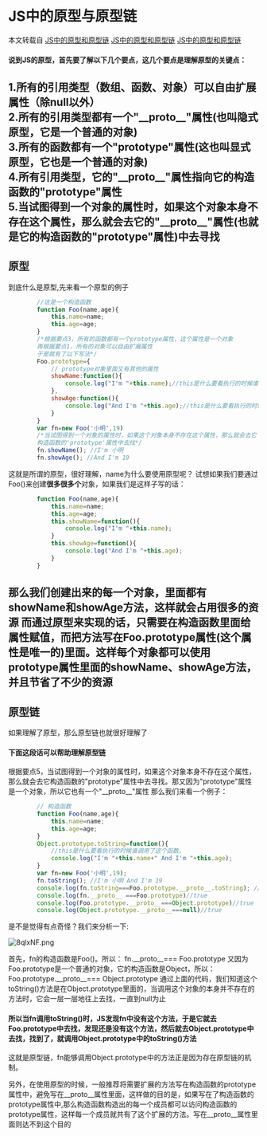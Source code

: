 # JS中的原型与原型链

本文转载自
[JS中的原型和原型链](https://blog.csdn.net/qq_36996271/article/details/82527256?depth_1-utm_source=distribute.pc_relevant.none-task&utm_source=distribute.pc_relevant.none-task)
[JS中的原型和原型链](https://blog.csdn.net/qq_36996271/article/details/82527256?depth_1-utm_source=distribute.pc_relevant.none-task&utm_source=distribute.pc_relevant.none-task)
[JS中的原型和原型链](https://blog.csdn.net/qq_36996271/article/details/82527256?depth_1-utm_source=distribute.pc_relevant.none-task&utm_source=distribute.pc_relevant.none-task)

#### 说到JS的原型，首先要了解以下几个要点，这几个要点是理解原型的关键点：
1.所有的引用类型（数组、函数、对象）可以自由扩展属性（除null以外）</br>
2.所有的引用类型都有一个"\_\_proto\_\_"属性(也叫隐式原型，它是一个普通的对象)</br>
3.所有的函数都有一个"prototype"属性(这也叫显式原型，它也是一个普通的对象)</br>
4.所有引用类型，它的"\_\_proto\_\_"属性指向它的构造函数的"prototype"属性</br>
5.当试图得到一个对象的属性时，如果这个对象本身不存在这个属性，那么就会去它的"\_\_proto\_\_"属性(也就是它的构造函数的"prototype"属性)中去寻找</br>
----
## 原型
到底什么是原型,先来看一个原型的例子
```javascript
		//这是一个构造函数
		function Foo(name,age){
			this.name=name;
			this.age=age;
		}
		/*根据要点3，所有的函数都有一个prototype属性，这个属性是一个对象
		再根据要点1，所有的对象可以自由扩展属性
		于是就有了以下写法*/
		Foo.prototype={
			// prototype对象里面又有其他的属性
			showName:function(){
				console.log("I'm "+this.name);//this是什么要看执行的时候谁调用了这个函数
			},
			showAge:function(){
				console.log("And I'm "+this.age);//this是什么要看执行的时候谁调用了这个函数
			}
		}
		var fn=new Foo('小明',19)
		/*当试图得到一个对象的属性时，如果这个对象本身不存在这个属性，那么就会去它
		构造函数的'prototype'属性中去找*/
		fn.showName(); //I'm 小明
		fn.showAge(); //And I'm 19
```
这就是所谓的原型，很好理解，name为什么要使用原型呢？
试想如果我们要通过Foo()来创建**很多很多个**对象，如果我们是这样子写的话：
```javascript
		function Foo(name,age){
			this.name=name;
			this.age=age;
			this.showName=function(){
				console.log("I'm "+this.name);
			}
			this.showAge=function(){
				console.log("And I'm "+this.age);
			}
		}
```
那么我们创建出来的每一个对象，里面都有showName和showAge方法，这样就会占用很多的资源
而通过原型来实现的话，只需要在构造函数里面给属性赋值，而把方法写在Foo.prototype属性(这个属性是唯一的)里面。这样每个对象都可以使用prototype属性里面的showName、showAge方法，并且节省了不少的资源
----
## 原型链
如果理解了原型，那么原型链也就很好理解了
#### 下面这段话可以帮助理解原型链
根据要点5，当试图得到一个对象的属性时，如果这个对象本身不存在这个属性，那么就会去它构造函数的"prototype"属性中去寻找。那又因为"prototype"属性是一个对象，所以它也有一个"\_\_proto\_\_"属性
那么我们来看一个例子：
```javascript
		// 构造函数
		function Foo(name,age){
		 	this.name=name;
		 	this.age=age;
		}
		Object.prototype.toString=function(){
			//this是什么要看执行的时候谁调用了这个函数。
			console.log("I'm "+this.name+" And I'm "+this.age);
		}
		var fn=new Foo('小明',19);
		fn.toString(); //I'm 小明 And I'm 19
		console.log(fn.toString===Foo.prototype.__proto__.toString); //true
		console.log(fn.__proto__ ===Foo.prototype)//true
		console.log(Foo.prototype.__proto__===Object.prototype)//true
		console.log(Object.prototype.__proto__===null)//true
```
是不是觉得有点奇怪？我们来分析一下:

![8qlxNF.png](https://s1.ax1x.com/2020/03/24/8qlxNF.png)

首先，fn的构造函数是Foo()。所以：
fn.\_\_proto\_\_=== Foo.prototype
又因为Foo.prototype是一个普通的对象，它的构造函数是Object，所以：
Foo.prototype.\_\_proto\_\_=== Object.prototype
通过上面的代码，我们知道这个toString()方法是在Object.prototype里面的，当调用这个对象的本身并不存在的方法时，它会一层一层地往上去找，一直到null为止

#### 所以当fn调用toString()时，JS发现fn中没有这个方法，于是它就去Foo.prototype中去找，发现还是没有这个方法，然后就去Object.prototype中去找，找到了，就调用Object.prototype中的toString()方法

这就是原型链，fn能够调用Object.prototype中的方法正是因为存在原型链的机制。

另外，在使用原型的时候，一般推荐将需要扩展的方法写在构造函数的prototype属性中，避免写在\_\_proto\_\_属性里面，这样做的目的是，如果写在了构造函数的prototype属性中,那么构造函数构造出的每一个成员都可以访问构造函数的prototype属性，这样每一个成员就共有了这个扩展的方法。写在\_\_proto\_\_属性里面则达不到这个目的